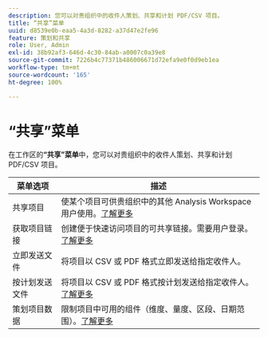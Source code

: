 ```yaml
---
description: 您可以对贵组织中的收件人策划、共享和计划 PDF/CSV 项目。
title: “共享”菜单
uuid: d8539e0b-eaa5-4a3d-8282-a37d47e2fe96
feature: 策划和共享
role: User, Admin
exl-id: 38b92af3-646d-4c30-84ab-a0007c0a39e8
source-git-commit: 7226b4c77371b486006671d72efa9e0f0d9eb1ea
workflow-type: tm+mt
source-wordcount: '165'
ht-degree: 100%

---
```


# “共享”菜单

在工作区的&#x200B;**“共享”菜单**&#x200B;中，您可以对贵组织中的收件人策划、共享和计划 PDF/CSV 项目。

| 菜单选项 | 描述 |
|---|---|
| 共享项目 | 使某个项目可供贵组织中的其他 Analysis Workspace 用户使用。[了解更多](https://experienceleague.adobe.com/docs/analytics/analyze/analysis-workspace/curate-share/share-projects.html?lang=zh-Hans) |
| 获取项目链接 | 创建便于快速访问项目的可共享链接。需要用户登录。[了解更多](https://experienceleague.adobe.com/docs/analytics/analyze/analysis-workspace/curate-share/shareable-links.html?lang=zh-Hans) |
| 立即发送文件 | 将项目以 CSV 或 PDF 格式立即发送给指定收件人。 |
| 按计划发送文件 | 将项目以 CSV 或 PDF 格式按计划发送给指定收件人。[了解更多](https://experienceleague.adobe.com/docs/analytics/analyze/analysis-workspace/curate-share/t-schedule-report.html?lang=zh-Hans) |
| 策划项目数据 | 限制项目中可用的组件（维度、量度、区段、日期范围）。[了解更多](https://experienceleague.adobe.com/docs/analytics/analyze/analysis-workspace/curate-share/curate.html?lang=zh-Hans) |
